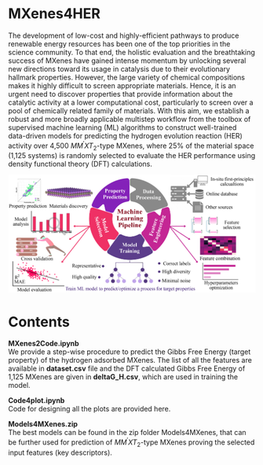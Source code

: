 # MXenes4HER
The development of low-cost and highly-efficient pathways to produce renewable energy resources has been one of the top priorities in the science community. To that end, the holistic evaluation and the breathtaking success of MXenes have gained intense momentum by unlocking several new directions toward its usage in catalysis due to their evolutionary hallmark properties. However, the large variety of chemical compositions makes it highly difficult to screen appropriate materials. Hence, it is an urgent need to discover properties that provide information about the catalytic activity at a lower computational cost, particularly to screen over a pool of chemically related family of materials. With this aim, we establish a robust and more broadly applicable multistep workflow from the toolbox of supervised machine learning (ML) algorithms to construct well-trained data-driven models for predicting the hydrogen evolution reaction (HER) activity over 4,500 $MM{^\prime}XT_2$-type MXenes, where 25% of the material space (1,125 systems) is randomly selected to evaluate the HER performance using density functional theory (DFT) calculations.

<img src=ML_workflow.jpg>

# Contents
**MXenes2Code.ipynb** <br>
We provide a step-wise procedure to predict the Gibbs Free Energy (target property) of the hydrogen adsorbed MXenes. The list of all the features are available in **dataset.csv** file and the DFT calculated Gibbs Free Energy of 1,125 MXenes are given in **deltaG_H.csv**, which are used in training the model. 

**Code4plot.ipynb** <br>
Code for designing all the plots are provided here. 

**Models4MXenes.zip** <br>
The best models can be found in the zip folder Models4MXenes, that can be further used for prediction of $MM{^\prime}XT_2$-type MXenes proving the selected input features (key descriptors).

